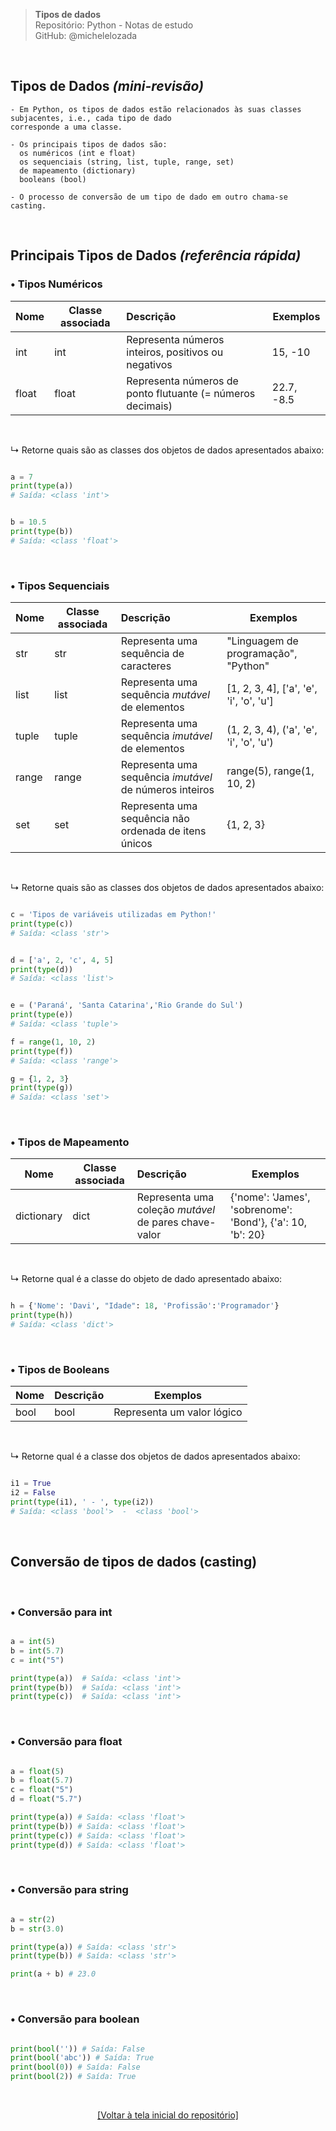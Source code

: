 > **Tipos de dados**  
> Repositório: Python - Notas de estudo     
> GitHub: @michelelozada
&nbsp;
     
&nbsp;  
## Tipos de Dados *(mini-revisão)*
```
- Em Python, os tipos de dados estão relacionados às suas classes subjacentes, i.e., cada tipo de dado 
corresponde a uma classe.   

- Os principais tipos de dados são: 
  os numéricos (int e float)
  os sequenciais (string, list, tuple, range, set)
  de mapeamento (dictionary)
  booleans (bool)
  
- O processo de conversão de um tipo de dado em outro chama-se casting.
```

&nbsp;  

## Principais Tipos de Dados *(referência rápida)* 

### • Tipos Numéricos
Nome | Classe associada | Descrição | Exemplos
---  | --- | :-- | ---
int | int | Representa números inteiros, positivos ou negativos | 15, -10
float | float | Representa números de ponto flutuante (= números decimais) | 22.7, -8.5

&nbsp;  

↳ Retorne quais são as classes dos objetos de dados apresentados abaixo:  
```py

a = 7
print(type(a))
# Saída: <class 'int'>


b = 10.5
print(type(b))
# Saída: <class 'float'>
```

&nbsp; 

### • Tipos Sequenciais
Nome | Classe associada | Descrição | Exemplos
---  | --- | :-- | ---
str | str | Representa uma sequência de caracteres | "Linguagem de programação", "Python"
list | list | Representa uma sequência *mutável* de elementos | [1, 2, 3, 4], ['a', 'e', 'i', 'o', 'u']
tuple | tuple | Representa uma sequência *imutável* de elementos | (1, 2, 3, 4), ('a', 'e', 'i', 'o', 'u')
range | range | Representa uma sequência *imutável* de números inteiros | range(5), range(1, 10, 2)
set | set | Representa uma sequência não ordenada de itens únicos | {1, 2, 3}

&nbsp;  

↳ Retorne quais são as classes dos objetos de dados apresentados abaixo:  
```py

c = 'Tipos de variáveis utilizadas em Python!'
print(type(c))
# Saída: <class 'str'>


d = ['a', 2, 'c', 4, 5]
print(type(d))
# Saída: <class 'list'>


e = ('Paraná', 'Santa Catarina','Rio Grande do Sul')
print(type(e))
# Saída: <class 'tuple'>

f = range(1, 10, 2)
print(type(f))
# Saída: <class 'range'>

g = {1, 2, 3}
print(type(g))
# Saída: <class 'set'>
```

&nbsp;  

### • Tipos de Mapeamento
Nome | Classe associada |  Descrição | Exemplos
---  | --- | :-- | ---
dictionary | dict | Representa uma coleção *mutável* de pares chave-valor | {'nome': 'James', 'sobrenome': 'Bond'}, {'a': 10, 'b': 20}

&nbsp;  

↳ Retorne qual é a classe do objeto de dado apresentado abaixo:  
```py

h = {'Nome': 'Davi', "Idade": 18, 'Profissão':'Programador'}
print(type(h))
# Saída: <class 'dict'>
```

&nbsp;  

### • Tipos de Booleans
Nome | Descrição | Exemplos
---  | :-- | ---
bool | bool | Representa um valor lógico | True ou False

&nbsp;  

↳ Retorne qual é a classe dos objetos de dados apresentados abaixo:  
```py

i1 = True
i2 = False
print(type(i1), ' - ', type(i2))
# Saída: <class 'bool'>  -  <class 'bool'>
```

&nbsp;  

## Conversão de tipos de dados (casting)  

&nbsp;  

### • Conversão para int
```py

a = int(5)
b = int(5.7)
c = int("5")

print(type(a))  # Saída: <class 'int'>
print(type(b))  # Saída: <class 'int'>
print(type(c))  # Saída: <class 'int'>
```

&nbsp;  

### • Conversão para float
```py

a = float(5)
b = float(5.7)
c = float("5")
d = float("5.7")

print(type(a)) # Saída: <class 'float'>
print(type(b)) # Saída: <class 'float'>
print(type(c)) # Saída: <class 'float'>
print(type(d)) # Saída: <class 'float'>
```

&nbsp;  

### • Conversão para string
```py

a = str(2)
b = str(3.0)

print(type(a)) # Saída: <class 'str'>
print(type(b)) # Saída: <class 'str'>

print(a + b) # 23.0
```

&nbsp;  

### • Conversão para boolean
```py

print(bool('')) # Saída: False
print(bool('abc')) # Saída: True
print(bool(0)) # Saída: False
print(bool(2)) # Saída: True
```

&nbsp;

<div align="center">
<a href="https://github.com/michelelozada/Python-Study-Notes">[Voltar à tela inicial do repositório]</a>
</div>